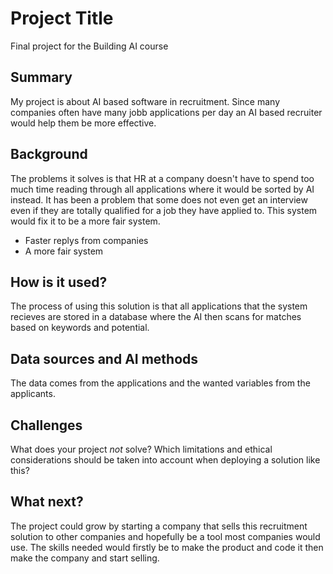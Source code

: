 
# Project Title

Final project for the Building AI course

## Summary

My project is about AI based software in recruitment. Since many companies often have many jobb applications per day an AI based recruiter would help them be more effective.


## Background

The problems it solves is that HR at a company doesn't have to spend too much time reading through all applications where it would be sorted by AI instead. It has been a problem that some does not even get an interview even if they are totally qualified for a job they have applied to. This system would fix it to be a more fair system.

* Faster replys from companies
* A more fair system


## How is it used?
The process of using this solution is that all applications that the system recieves are stored in a database where the AI then scans for matches based on keywords and potential.




## Data sources and AI methods
The data comes from the applications and the wanted variables from the applicants.


## Challenges

What does your project _not_ solve? Which limitations and ethical considerations should be taken into account when deploying a solution like this?

## What next?
The project could grow by starting a company that sells this recruitment solution to other companies and hopefully be a tool most companies would use.
The skills needed would firstly be to make the product and code it then make the company and start selling.




